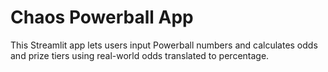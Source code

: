 # Chaos Powerball App
This Streamlit app lets users input Powerball numbers and calculates odds and prize tiers using real-world odds translated to percentage.